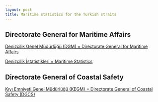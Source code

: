```yaml
---
layout: post
title: Maritime statistics for the Turkish straits
---
```


## Directorate General for Maritime Affairs

[Denizcilik Genel Müdürlüğü (DGM) = Directorate General for Maritime Affairs](https://denizcilik.uab.gov.tr/)

[Denizcilik İstatistikleri = Maritime Statistics](https://denizcilikistatistikleri.uab.gov.tr/)

## Directorate General of Coastal Safety

[Kıyı Emniyeti Genel Müdürlüğü (KEGM) = Directorate General of Coastal Safety (DGCS)](https://kiyiemniyeti.gov.tr/?lang=1)


